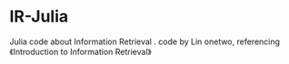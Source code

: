 # IR-Julia  
Julia code about Information Retrieval  .
code by Lin onetwo, referencing 《Introduction to Information Retrieval》
